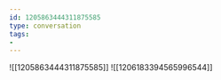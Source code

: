```yaml
---
id: 1205863444311875585
type: conversation
tags:
- 
---
```

![[1205863444311875585]]
![[1206183394565996544]]

